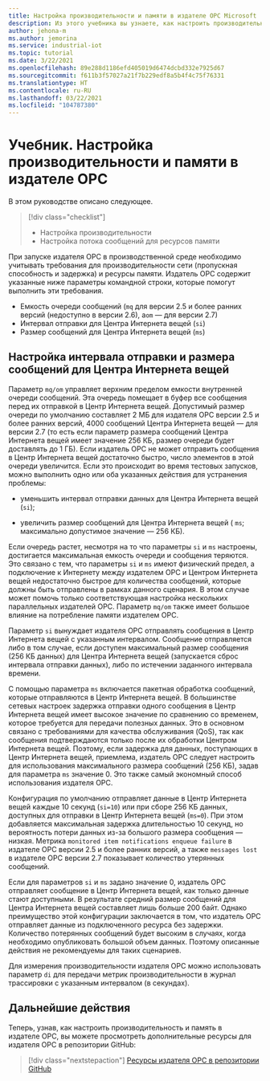 ```yaml
---
title: Настройка производительности и памяти в издателе OPC Microsoft
description: Из этого учебника вы узнаете, как настроить производительность и память в издателе OPC.
author: jehona-m
ms.author: jemorina
ms.service: industrial-iot
ms.topic: tutorial
ms.date: 3/22/2021
ms.openlocfilehash: 89e288d1186efd405019d6474dcbd332e7925d67
ms.sourcegitcommit: f611b3f57027a21f7b229edf8a5b4f4c75f76331
ms.translationtype: HT
ms.contentlocale: ru-RU
ms.lasthandoff: 03/22/2021
ms.locfileid: "104787380"
---
```

# <a name="tutorial-tune-the-opc-publisher-performance-and-memory"></a>Учебник. Настройка производительности и памяти в издателе OPC

В этом руководстве описано следующее.

> [!div class="checklist"]
> * Настройка производительности
> * Настройка потока сообщений для ресурсов памяти

При запуске издателя OPC в производственной среде необходимо учитывать требования для производительности сети (пропускная способность и задержка) и ресурсы памяти. Издатель OPC содержит указанные ниже параметры командной строки, которые помогут выполнить эти требования.

* Емкость очереди сообщений (`mq` для версии 2.5 и более ранних версий (недоступно в версии 2.6), а`om` — для версии 2.7)
* Интервал отправки для Центра Интернета вещей (`si`)
* Размер сообщений для Центра Интернета вещей (`ms`)

## <a name="adjusting-iot-hub-send-interval-and-iot-hub-message-size"></a>Настройка интервала отправки и размера сообщений для Центра Интернета вещей

Параметр `mq/om` управляет верхним пределом емкости внутренней очереди сообщений. Эта очередь помещает в буфер все сообщения перед их отправкой в Центр Интернета вещей. Допустимый размер очереди по умолчанию составляет 2 МБ для издателя OPC версии 2.5 и более ранних версий, 4000 сообщений Центра Интернета вещей — для версии 2.7 (то есть если параметр размера сообщений Центра Интернета вещей имеет значение 256 КБ, размер очереди будет доставлять до 1 ГБ). Если издатель OPC не может отправить сообщения в Центр Интернета вещей достаточно быстро, число элементов в этой очереди увеличится. Если это происходит во время тестовых запусков, можно выполнить одно или оба указанных действия для устранения проблемы:

* уменьшить интервал отправки данных для Центра Интернета вещей (`si`);

* увеличить размер сообщений для Центра Интернета вещей ( `ms`; максимально допустимое значение — 256 КБ).

Если очередь растет, несмотря на то что параметры `si` и `ms` настроены, достигается максимальная емкость очереди и сообщения теряются. Это связано с тем, что параметры `si` и `ms` имеют физический предел, а подключение к Интернету между издателем OPC и Центром Интернета вещей недостаточно быстрое для количества сообщений, которые должны быть отправлены в рамках данного сценария. В этом случае может помочь только соответствующая настройка нескольких параллельных издателей OPC. Параметр `mq/om` также имеет большое влияние на потребление памяти издателем OPC. 

Параметр `si` вынуждает издателя OPC отправлять сообщения в Центр Интернета вещей с указанным интервалом. Сообщение отправляется либо в том случае, если доступен максимальный размер сообщения (256 КБ данных) для Центра Интернета вещей (запускается сброс интервала отправки данных), либо по истечении заданного интервала времени.

С помощью параметра `ms` включается пакетная обработка сообщений, которые отправляются в Центр Интернета вещей. В большинстве сетевых настроек задержка отправки одного сообщения в Центр Интернета вещей имеет высокое значение по сравнению со временем, которое требуется для передачи полезных данных. Это в основном связано с требованиями для качества обслуживания (QoS), так как сообщения подтверждаются только после их обработки Центром Интернета вещей. Поэтому, если задержка для данных, поступающих в Центр Интернета вещей, приемлема, издатель OPC следует настроить для использования максимального размера сообщений (256 КБ), задав для параметра `ms` значение 0. Это также самый экономный способ использования издателя OPC.

Конфигурация по умолчанию отправляет данные в Центр Интернета вещей каждые 10 секунд (`si=10`) или при сборе 256 КБ данных, доступных для отправки в Центр Интернета вещей (`ms=0`). При этом добавляется максимальная задержка длительностью 10 секунд, но вероятность потери данных из-за большого размера сообщения — низкая. Метрика `monitored item notifications enqueue failure` в издателе OPC версии 2.5 и более ранних версий, а также `messages lost` в издателе OPC версии 2.7 показывает количество утерянных сообщений.

Если для параметров `si` и `ms` задано значение 0, издатель OPC отправляет сообщение в Центр Интернета вещей, как только данные стают доступными. В результате средний размер сообщений для Центра Интернета вещей составляет лишь больше 200 байт. Однако преимущество этой конфигурации заключается в том, что издатель OPC отправляет данные из подключенного ресурса без задержки. Количество потерянных сообщений будет высоким в случаях, когда необходимо опубликовать большой объем данных. Поэтому описанные действия не рекомендуемы для таких сценариев.

Для измерения производительности издателя OPC можно использовать параметр `di` для передачи метрик производительности в журнал трассировки с указанным интервалом (в секундах).

## <a name="next-steps"></a>Дальнейшие действия
Теперь, узнав, как настроить производительность и память в издателе OPC, вы можете просмотреть дополнительные ресурсы для издателя OPC в репозитории GitHub:

> [!div class="nextstepaction"]
> [Ресурсы издателя OPC в репозитории GitHub](https://github.com/Azure/Industrial-IoT)